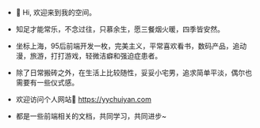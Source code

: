 - 👋 Hi, 欢迎来到我的空间。

- 知足才能常乐，不念过往，只慕余生，愿三餐烟火暖，四季皆安然。
- 坐标上海，95后前端开发一枚，完美主义，平常喜欢看书，数码产品，追动漫，旅游，打打游戏，轻微洁癖和强迫症患者。
- 除了日常搬砖之外，在生活上比较随性，妥妥小宅男，追求简单平淡，偶尔也需要有一些仪式感。

- 欢迎访问个人网站🏡 <a href="https://yychuiyan.com" target="_blank">https://yychuiyan.com</a>
- 都是一些前端相关的文档，共同学习，共同进步~
